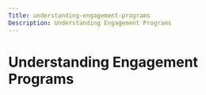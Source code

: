 ```yaml
---
Title: understanding-engagement-programs
Description: Understanding Engagement Programs
---
```


# Understanding Engagement Programs


